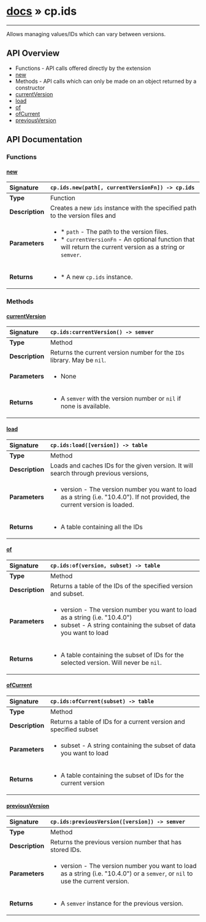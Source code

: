 # [docs](index.md) » cp.ids
---

Allows managing values/IDs which can vary between versions.

## API Overview
* Functions - API calls offered directly by the extension
 * [new](#new)
* Methods - API calls which can only be made on an object returned by a constructor
 * [currentVersion](#currentversion)
 * [load](#load)
 * [of](#of)
 * [ofCurrent](#ofcurrent)
 * [previousVersion](#previousversion)

## API Documentation

### Functions

#### [new](#new)
| <span style="float: left;">**Signature**</span> | <span style="float: left;">`cp.ids.new(path[, currentVersionFn]) -> cp.ids` </span>                                                          |
| -----------------------------------------------------|---------------------------------------------------------------------------------------------------------|
| **Type**                                             | Function                                                                                         |
| **Description**                                      | Creates a new `ids` instance with the specified path to the version files and                                                                                         |
| **Parameters**                                       | <ul><li>* `path`				- The path to the version files.</li><li>* `currentVersionFn`	- An optional function that will return the current version as a string or `semver`.</li></ul> |
| **Returns**                                          | <ul><li>* A new `cp.ids` instance.</li></ul>          |

### Methods

#### [currentVersion](#currentversion)
| <span style="float: left;">**Signature**</span> | <span style="float: left;">`cp.ids:currentVersion() -> semver` </span>                                                          |
| -----------------------------------------------------|---------------------------------------------------------------------------------------------------------|
| **Type**                                             | Method                                                                                         |
| **Description**                                      | Returns the current version number for the `IDs` library. May be `nil`.                                                                                         |
| **Parameters**                                       | <ul><li>None</li></ul> |
| **Returns**                                          | <ul><li>A `semver` with the version number or `nil` if none is available.</li></ul>          |

#### [load](#load)
| <span style="float: left;">**Signature**</span> | <span style="float: left;">`cp.ids:load([version]) -> table` </span>                                                          |
| -----------------------------------------------------|---------------------------------------------------------------------------------------------------------|
| **Type**                                             | Method                                                                                         |
| **Description**                                      | Loads and caches IDs for the given version. It will search through previous versions,                                                                                         |
| **Parameters**                                       | <ul><li>version - The version number you want to load as a string (i.e. "10.4.0"). If not provided, the current version is loaded.</li></ul> |
| **Returns**                                          | <ul><li>A table containing all the IDs</li></ul>          |

#### [of](#of)
| <span style="float: left;">**Signature**</span> | <span style="float: left;">`cp.ids:of(version, subset) -> table` </span>                                                          |
| -----------------------------------------------------|---------------------------------------------------------------------------------------------------------|
| **Type**                                             | Method                                                                                         |
| **Description**                                      | Returns a table of the IDs of the specified version and subset.                                                                                         |
| **Parameters**                                       | <ul><li>version - The version number you want to load as a string (i.e. "10.4.0")</li><li>subset - A string containing the subset of data you want to load</li></ul> |
| **Returns**                                          | <ul><li>A table containing the subset of IDs for the selected version. Will never be `nil`.</li></ul>          |

#### [ofCurrent](#ofcurrent)
| <span style="float: left;">**Signature**</span> | <span style="float: left;">`cp.ids:ofCurrent(subset) -> table` </span>                                                          |
| -----------------------------------------------------|---------------------------------------------------------------------------------------------------------|
| **Type**                                             | Method                                                                                         |
| **Description**                                      | Returns a table of IDs for a current version and specified subset                                                                                         |
| **Parameters**                                       | <ul><li>subset - A string containing the subset of data you want to load</li></ul> |
| **Returns**                                          | <ul><li>A table containing the subset of IDs for the current version</li></ul>          |

#### [previousVersion](#previousversion)
| <span style="float: left;">**Signature**</span> | <span style="float: left;">`cp.ids:previousVersion([version]) -> semver` </span>                                                          |
| -----------------------------------------------------|---------------------------------------------------------------------------------------------------------|
| **Type**                                             | Method                                                                                         |
| **Description**                                      | Returns the previous version number that has stored IDs.                                                                                         |
| **Parameters**                                       | <ul><li>version		- The version number you want to load as a string (i.e. "10.4.0") or a `semver`, or `nil` to use the current version.</li></ul> |
| **Returns**                                          | <ul><li>A `semver` instance for the previous version.</li></ul>          |

